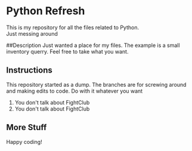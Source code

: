 # Python Refresh
This is my repository for all the files related to Python.  
Just messing around

##Description
Just wanted a place for my files.  The example is a small inventory querry.  Feel free to take what you want.

## Instructions
This repository started as a dump. The branches are for screwing around and making edits to code. Do with it whatever you want

1. You don't talk about FightClub
2. You don't talk about FightClub

## More Stuff
Happy coding!
